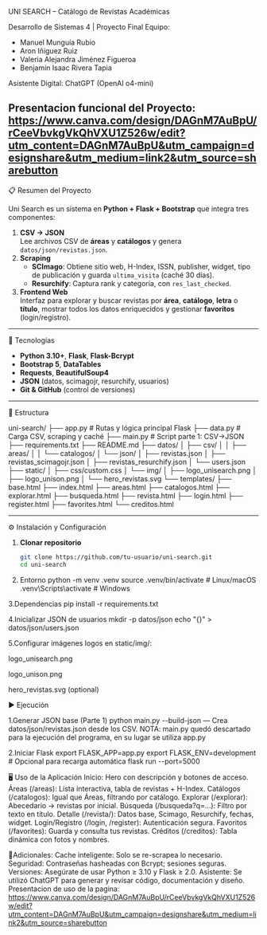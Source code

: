 UNI SEARCH – Catálogo de Revistas Académicas

Desarrollo de Sistemas 4 | Proyecto Final 
Equipo:  
- Manuel Munguía Rubio  
- Aron Iñiguez Ruiz  
- Valeria Alejandra Jiménez Figueroa  
- Benjamín Isaac Rivera Tapia  

Asistente Digital: ChatGPT (OpenAI o4-mini)

Presentacion funcional del Proyecto: https://www.canva.com/design/DAGnM7AuBpU/rCeeVbvkgVkQhVXU1Z526w/edit?utm_content=DAGnM7AuBpU&utm_campaign=designshare&utm_medium=link2&utm_source=sharebutton
---

📋 Resumen del Proyecto

Uni Search es un sistema en **Python + Flask + Bootstrap** que integra tres componentes:

1. **CSV → JSON**  
   Lee archivos CSV de **áreas** y **catálogos** y genera `datos/json/revistas.json`.  
2. **Scraping**  
   - **SCImago**: Obtiene sitio web, H-Index, ISSN, publisher, widget, tipo de publicación y guarda `ultima_visita` (caché 30 días).  
   - **Resurchify**: Captura rank y categoría, con `res_last_checked`.  
3. **Frontend Web**  
   Interfaz para explorar y buscar revistas por **área**, **catálogo**, **letra** o **título**, mostrar todos los datos enriquecidos y gestionar **favoritos** (login/registro).

---

🚀 Tecnologías

- **Python 3.10+**, **Flask**, **Flask-Bcrypt**  
- **Bootstrap 5**, **DataTables**  
- **Requests**, **BeautifulSoup4**  
- **JSON** (datos, scimagojr, resurchify, usuarios)  
- **Git & GitHub** (control de versiones)

---

📂 Estructura

uni-search/
├── app.py # Rutas y lógica principal Flask
├── data.py # Carga CSV, scraping y caché
├── main.py # Script parte 1: CSV→JSON
├── requirements.txt
├── README.md
├── datos/
│ ├── csv/
│ │ ├── areas/
│ │ └── catalogos/
│ └── json/
│ ├── revistas.json
│ ├── revistas_scimagojr.json
│ ├── revistas_resurchify.json
│ └── users.json
├── static/
│ ├── css/custom.css
│ └── img/
│ ├── logo_unisearch.png
│ ├── logo_unison.png
│ └── hero_revistas.svg
└── templates/
├── base.html
├── index.html
├── areas.html
├── catalogos.html
├── explorar.html
├── busqueda.html
├── revista.html
├── login.html
├── register.html
├── favorites.html
└── creditos.html

---

⚙️ Instalación y Configuración

1. **Clonar repositorio**  
   ```bash
   git clone https://github.com/tu-usuario/uni-search.git
   cd uni-search

2. Entorno
python -m venv .venv
source .venv/bin/activate    # Linux/macOS
.venv\Scripts\activate       # Windows


3.Dependencias
pip install -r requirements.txt

4.Inicializar JSON de usuarios
mkdir -p datos/json
echo "{}" > datos/json/users.json

5.Configurar imágenes
logos en static/img/:

logo_unisearch.png

logo_unison.png

hero_revistas.svg (optional)

▶️ Ejecución

1.Generar JSON base (Parte 1)
python main.py --build-json
— Crea datos/json/revistas.json desde los CSV.
NOTA: main.py quedó descartado para la ejecución del programa, en su lugar se utiliza app.py

2.Iniciar Flask
export FLASK_APP=app.py
export FLASK_ENV=development   # Opcional para recarga automática
flask run --port=5000

🖥️ Uso de la Aplicación
Inicio: Hero con descripción y botones de acceso.
Áreas (/areas): Lista interactiva, tabla de revistas + H-Index.
Catálogos (/catalogos): Igual que Áreas, filtrando por catálogo.
Explorar (/explorar): Abecedario → revistas por inicial.
Búsqueda (/busqueda?q=…): Filtro por texto en título.
Detalle (/revista/<nombre>): Datos base, Scimago, Resurchify, fechas, widget.
Login/Registro (/login, /register): Autenticación segura.
Favoritos (/favorites): Guarda y consulta tus revistas.
Créditos (/creditos): Tabla dinámica con fotos y nombres.

📝Adicionales:
Cache inteligente: Solo se re-scrapea lo necesario.
Seguridad: Contraseñas hasheadas con Bcrypt; sesiones seguras.
Versiones: Asegúrate de usar Python ≥ 3.10 y Flask ≥ 2.0.
Asistente: Se utilizó ChatGPT para generar y revisar código, documentación y diseño.
Presentacion de uso de la pagina: https://www.canva.com/design/DAGnM7AuBpU/rCeeVbvkgVkQhVXU1Z526w/edit?utm_content=DAGnM7AuBpU&utm_campaign=designshare&utm_medium=link2&utm_source=sharebutton
